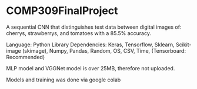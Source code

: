 # COMP309FinalProject

A sequential CNN that distinguishes test data between digital images of: cherrys, strawberrys, and tomatoes with a 85.5% accuracy.

Language: Python
Library Dependencies: Keras, Tensorflow, Sklearn, Scikit-image (skimage), Numpy, Pandas, Random, OS, CSV, Time, (Tensorboard: Recommended)


MLP model and VGGNet model is over 25MB, therefore not uploaded.

Models and training was done via google colab
